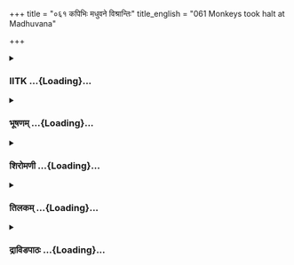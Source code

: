 +++
title = "०६१ कपिभिः मधुवने विश्रान्तिः"
title_english = "061 Monkeys took halt at Madhuvana"

+++
<div caption="श्रीराम-हरिसीताराममूर्ति-घनपाठिभ्यां वचनम्" class="audioEmbed" src="https://archive.org/download/Ramayana-recitation-Sriram-harisItArAmamUrti-Ghanapaati-v2/Kanda_5/Kanda_5_SK-061-Monkeys_took_halt_at_Madhuvana.mp3"></div>

<div class="js_include collapsed" newlevelforh1="3" title="IITK" unfilled url="/purANam/rAmAyaNam/audIchya-pAThaH/iitk/5_sundarakANDam/08-rAma-darshanam/061_kapibhiH_madhuvane_vishrAntiH.md">
<details><summary><h3>IITK ...{Loading}...</h3></summary>

Monkey leaders enter Madhuvan on the outskirts of Kishkinda and destroy
it in their drunkenness.



#### श्लोकः
##### मूलम्
ततो जाम्बवतो वाक्यमगृह्णन्त वनौकसः।  
अङ्गदप्रमुखा वीरा हनुमांश्च महाकपिः॥5.61.1॥

##### शब्दार्थः
ततः then, अङ्गदप्रमुखाः Angada and other leaders, वीराः heroes, वनौकसः wanderers of the forest, vanaras, महाकपिः great monkey, हनुमांश्च and Hanuman, जाम्बवतः Jambavan's, वाक्यम् these words, अगृह्णन्त agreed upon.

##### आङ्ग्लानुवादः
In the midst of all the leaders of the monkeys including Angada, Hanuman accepted Jambavan's advice.



#### श्लोकः
##### मूलम्
प्रीतिमन्तस्ततः सर्वे वायुपुत्रपरस्पराः।  
महेन्द्राद्रिं परित्यज्य पुप्लुवुः प्लवगर्षभाः॥5.61.2॥  
मेरुमन्दरसङ्काशा मत्ता इव महागजाः।  
छादयन्त इवाकाशं महाकाया महाबलाः॥5.61.3॥  
सभाज्यमानं भूतैस्तमात्मवन्तं महाबलम्।  
हनूमन्तं महावेगं वहन्त इव दृष्टिभिः॥5.61.4॥  
राघवे चार्थनिर्ववृत्तिं कर्तुं च परमं यशः।  
समाधाय समृद्धार्थाः सर्वेसिद्धिभिरुन्नता॥5.61.5॥  
प्रियाख्यानोन्मुखाः सर्वे सर्वे युद्धाभिनन्दिनः।  
सर्वे रामप्रतीकारे निश्चितार्था मनस्स्विनः॥5.61.6॥

##### शब्दार्थः
ततः then, मेरुमन्दरसङ्काशाः resembling Meru mountain, मत्ताः in rut, गजाः इव like elephants, आकाशम् sky, छादयन्तः इव as though covering the sky, महाकायाः of huge body, महाबलाः mighty, प्लवगर्षभाः bulls among leaping monkeys, सर्वे all, महेन्द्राद्रिम् from the summit of Mahendra mountain, परित्यज्य left, प्रीतिमन्तः very happily, वायुपुत्रपुरस्सराः led by the son of the Windgod, भूतैः all creatures, सभाज्यमानम् praised by, आत्मवन्तम् selfconfident, महाबलम् mighty, महावेगम् swift, हनूमन्तम् Hanuman, दृष्टिभिः seeing, वहन्तः इव like seeing without blinking, राघवे Rama's, अर्थनिर्ववृततिम् remaining in state of offering, परमम् supreme, यशः fame, कर्तुम् to do, समाधाय concentrating, समृद्धार्थाः better than others, कर्मसिद्धिभिः  accomplished ones, उन्नताः eager, पुप्लुवुः jumping vanaras, सर्वे all, प्रियाख्यानोन्मुखाः pleasantly talking among themselves, सर्वे all, युद्धाभिनन्दिनः anxious to wage a war, मनस्स्विनः determined, सर्वे all, रामप्रतीकारे to please, निश्चितार्थाः determined.

##### आङ्ग्लानुवादः
Thereafter led by Hanuman, all the vanaras left Mahendra mountain and marched very happily. The vanaras were strong and huge like elephants and resembled mountain Meru. Moreover when they leaped up they seemed to cover the sky (so it was difficult to tell their numbers). Since Hanuman had accomplished the task, the vanaras were praising his strength, his swiftness and courage. They were looking at Hanuman without blinking their eyes, and seemed as though they were carrying him by their eyes. They were determined in their minds to please Rama. Remaining in a state of offering themselves, some of them more accomplished than others, collected together eager to wage war and talking pleasantly among themselves having resolved to assist Rama.



#### श्लोकः
##### मूलम्
प्लवमानाः खमाप्लुत्य ततस्ते काननौकसः।  
नन्दनोपमयासेदुर्वनं द्रुमलतायुतम्॥5.61.7॥

##### शब्दार्थः
ततः then, ते they, काननौकसः forestdwellers, monkeys, खम् sky, आफ्लुत्य rising up, प्लवमानाः started leaping, द्रुमलतायुतम् filled with trees and creepers, नन्दनोपमम् like the garden of Indra, वनम् garden, आसेदुः entered.

##### आङ्ग्लानुवादः
"The monkeys leaped into the sky and entered the garden that resembled the garden of Indra filled with trees and creepers.



#### श्लोकः
##### मूलम्
यत्तन्मधुवनं नाम सुग्रीवस्याभिरक्षितम्।  
अधृष्यं सर्वभूतानां सर्वभूतमनोहरम्॥5.61.8॥

##### शब्दार्थः
अभिरक्षितम् wellprotected, सर्वभूतानाम् all creatures, अधृष्यम् difficult to access, सर्वभूतमनोहरम् enchanting to all beings, यत् that, सुग्रीवस्य Sugriva's, मधुवनं नाम Madhuvanam, तत् that.

##### आङ्ग्लानुवादः
The Madhuvanam of Sugriva was wellprotected  and was difficult to access for the vanaras. It was enchating to all beings.



#### श्लोकः
##### मूलम्
यद्रक्षति महावीर्यस् सदा दधिमुखः कपिः।  
मातुलः कपिमुख्यस्य सुग्रीवस्य महात्मनः॥5.61.9॥

##### शब्दार्थः
महात्मनः great, कपिमुख्यस्य foremost of monkeys, सुग्रीवस्य Sugriva's, मातुलः maternal uncle, महावीर्यः of great valour, दधिमुखः Dadhimukha, कपिः monkey, यत् that which, सदा always, रक्षति protected.

##### आङ्ग्लानुवादः
Dadhimukha, the foremost of all monkeys, of great valour and the maternal uncle of Sugriva was the caretaker of  the garden.



#### श्लोकः
##### मूलम्
ते तद्वनमुपागम्य बभूवुः परमोत्कटाः।  
वानरा वानरेन्द्रस्य मनः कान्ततमं महत्॥5.61.10॥

##### शब्दार्थः
ते those, वानराः vanaras, वानरेन्द्रस्य Vanara king's, मनःकान्ततमम् delighting to all, महत् extensive, तत् that, वनम् garden, उपागम्य on reaching, परमोत्कटाः highly rejoiced, बभूवुः became.

##### आङ्ग्लानुवादः
On reaching the vanara king's extensive, delightful garden all the vanaras highly rejoiced.



#### श्लोकः
##### मूलम्
ततस्ते वानरा हृष्टा दृष्टवा मधुवनं महत्।  
कुमारमभ्ययाचन्त मधूनि मधुपिङ्गलाः॥5.61.11॥

##### शब्दार्थः
ततः then, मधुपिङ्गलाः honeycoloured monkeys, ते वानराः those vanaras, महत् large, मधुवनम् Madhuvanam, दृष्ट्वा seeing, हृष्टाः happy, कुमारम् young Angada, मधूनि honey, अभ्ययाचन्त sought permission.

##### आङ्ग्लानुवादः
The honeycoloured monkeys felt happy on seeing the Madhuvanam and sought Angada's permission to drink honey.



#### श्लोकः
##### मूलम्
ततः कुमारस्तान् वृद्धान् जाम्बवत्प्रमुखान् कपीन्।  
अनुमान्य ददौ तेषां विसर्गं मधुभिक्षणे॥5.61.12॥

##### शब्दार्थः
ततः then, कुमारः young Angada, वृद्धान् old, तान् him, जाम्बवत्प्रमुखान् chief of monkeys Jambavan, कपीन् monkey, अनुमान्य permitting, तेषाम् them, मधुभक्षणे to drink honey, निसर्गम् leave, ददौ gave.

##### आङ्ग्लानुवादः
Young Angada asked old Jambavan's permission for the vanaras to drink honey and Jambavan permitted them.



#### श्लोकः
##### मूलम्
ततश्चानुमतास् सर्वे सम्प्रहृष्टा वनौकसः।  
मुदिताः प्रेरिताश्चापि प्रनृत्यन्तोऽभवंस्तदा॥5.61.13॥

##### शब्दार्थः
ततः then, सर्वे all, वनौकसः forestdwellers, monkeys, अनुमताः having been permitted, सम्प्रहृष्टाः very happily, तदा then, प्रेरिताः motivated, मुदिताः rejoiced, प्रनृत्यन्तः started dancing, अभवन् they.

##### आङ्ग्लानुवादः
Permitted thus to drink honey the forestdwelling monkeys were motivated. They rejoiced very happily and started dancing.



#### श्लोकः
##### मूलम्
गायन्ति केचित्प्रणमन्ति केचिन्नृत्यन्ति केचित्प्रहसन्ति केचित्।  
पतन्ति केचिद्विचरन्ति केचित्ल्पवन्ति केचित्प्रलपन्ति केचित्॥5.61.14॥

##### शब्दार्थः
केचित् some, गायन्ति sang, केचित् some, प्रणमन्ति prostrated, केचित् few, नृत्यन्ति danced,  
केचित् some, प्रहसन्ति laughed, केचित् while others, पतन्ति fell down, केचित् some, विचरन्ति roamed, केचित् few, प्लवन्ति jumped up, केचित् some, प्रलपन्ति jumped up.

##### आङ्ग्लानुवादः
Some sang, some prostrated on the ground, some danced, while some laughed, some jumped from the tree, some roamed about and some jumped up and down.



#### श्लोकः
##### मूलम्
परस्परं केचिदुपाश्रयन्ते परस्परं केचिदुपाक्रमन्ते।  
परस्परं केचिदुपब्रुवन्ते परस्परं केचिदुपारमन्ते॥5.61.15॥

##### शब्दार्थः
केचित् some, परस्परम् to one another, उपाश्रयन्ते comforted, केचित् some, परस्परम् one another, उपाक्रमन्ते held, केचित् some, परस्परम् one another, उपब्रुवन्ते exchanged secrets, केचित् some, परस्परम् to one another, उपारमन्ते entertained.

##### आङ्ग्लानुवादः
While some supported one another, some held each other, some exchanged secrets with one another, some entertained one another.



#### श्लोकः
##### मूलम्
द्रुमाद्द्रुमं केचिदभिद्रवन्ते क्षितौ नगाग्रान्निपतन्ति केचित्।  
महीतलात्केचिदुदीर्णवेगा महाद्रुमाग्राण्यभिसम्पतन्ति॥5.61.16॥

##### शब्दार्थः
केचित् some, द्रुमात् from tree, द्रुमम् to another tree, अभिद्रवन्ते ran, केचित् some, नगाग्रात् from the top of tree jumped down, क्षितौ broken, निपतन्ति fell down, केचित् some, उदीर्णवेगाः very swift ones, महातलात् from the huge trees, महाद्रुमाग्राणि from the top of trees, अभिसम्पतन्ति fell down.

##### आङ्ग्लानुवादः
While some ran from one tree to another, some jumped down from broken branches, and some swiftfooted ones fell down from the top of trees.



#### श्लोकः
##### मूलम्
गायन्तमन्यः प्रहसन्नुपैति हसन्तमन्यः प्ररुदन्नुपैति।  
रुदन्तमन्यः प्रणुदन्नुपैति नुदन्तमन्यः प्रणदन्नुपैति॥5.61.17॥

##### शब्दार्थः
गायन्तम् singing, अन्यः others, प्रहनम् laughing, उपैति on who fell, हसन्तम् laughing, अन्यः others, प्ररुदन् went roaring aloud, उपैति fell, रुदन्तम् roaring, अन्यः others, प्रणुदन्  
pushing, उपैति fell on others, नुदन्तम् encouraged to do some thing, अन्यः others, प्रणदन् shouting, उपैति fell over.

##### आङ्ग्लानुवादः
While one was singing, others approached him laughing while some were laughing others fell on them laughing excessively. While some were roaring, others went pushing them down. While some were encouraged to do something others shouted at them.



#### श्लोकः
##### मूलम्
समाकुलं तत्कपिसैन्यमासीन्मधुप्रसानोत्कटसत्त्वचेष्टम्।  
न चात्र कश्चिन्न बभूव मत्तो न चात्र कश्चिन्न बभूव तृप्तः॥5.61.18॥

##### शब्दार्थः
मधुप्रसानोत्कटसत्त्वचेष्टम् lost control due to drinking honeywine, तत् that, कपिसैन्यम् army of monkeys, समाकुलम् collected together, आसीत् quietly seated, अत्र there, कश्चित् not even one, मत्तः intoxicated, न बभूव not there, इति न not only this, अत्र there, कश्चित् none, तृप्तः satisfied, न बभूव इति न not there like that.

##### आङ्ग्लानुवादः
The army of monkeys had lost control over their bodies due to drinking of honeywine. Not even one was quietly seated there. Not even one was not intoxicated. Not only that, none were satisfied.



#### श्लोकः
##### मूलम्
ततो वनं तत्परिभक्ष्यमाणं द्रुमांश्च विध्वंसितपत्रपुष्पान्।  
समीक्ष्य कोपाद्धधिवक्रनामा निवारयामास कपिः कपींस्तान्॥5.61.19॥

##### शब्दार्थः
ततः that, दधिवक्त्रनामा named Dadhimukha, कपिः monkey, परिभक्ष्यमाणम् drank all the honeywine, तत् that, वनम् garden, विध्वंसितपत्रपुष्पान् leaves, flowers, द्रुमांश्च and trees, समीक्ष्य seeing, कोपात् in anger, तान् कपीन् the monkeys, निवारयामास asked them to stop and get out.

##### आङ्ग्लानुवादः
Beholding the destruction wrought by the vanaras to the garden, trees, leaves and flowers, and having drunk all the honey, Dadhimukha angrily asked them to stop and get out.



#### श्लोकः
##### मूलम्
स तैः प्रवृद्धैः परिभर्त्स्यमानो वनस्य गोप्ता हरिवीरवृद्धः।  
चकार भूयो मतिमुग्रतेजा वनस्य रक्षां प्रति वानरेभ्यः॥5.61.20॥

##### शब्दार्थः
प्रवृद्धैः by the elderly, तैः by both, परिभर्त्स्यमानः reprimanded, वनस्य garden's, गोप्ता  caretaker, हरिवीरवृद्धः old monkey leader, उग्रतेजाः powerful one, वानरेभ्यः by vanaras, वनस्य garden's, रक्षांप्रति to protect, भूयः again, मतिम् in his mind, चकार thought over.

##### आङ्ग्लानुवादः
The elderly Dadhimukha who was the powerful protector of the garden reprimanded them and devised yet again a plan to protect it.



#### श्लोकः
##### मूलम्
उवाच कांश्चित्परुषाणि धृष्टमसक्तमन्यांश्च तलैर्जघान।  
समेत्य कैश्चित्कलहं चकार तथैव साम्नोपजगाम कांश्चित्॥5.61.21॥

##### शब्दार्थः
कांश्चित् to some, परुषाणि in harsh words, उवाच spoken, अन्यांश्च to others, असक्तम् not to say, तलैः with the palm of the hand, धृष्टम् slapped, जघान hind part, समेत्य with good words, कैश्चित् with some, कलहम् quarrel, चकार made, तथैव in the same way, कांश्चित् some, साम्ना approached, उपजगाम in a conciliatory manner.

##### आङ्ग्लानुवादः
He spoke harshly to some, to others he asked not to talk, some he slapped on the hind part with the palm of his hand. To some he spoke pleasantly and with some he quarrelled. And to others he spoke in a conciliatory manner.



#### श्लोकः
##### मूलम्
स तैर्मदात्संपरिवार्य वाक्यैर्भलाच्छ तेन प्रतिवार्यमाणैः।  
प्रधर्षितस्त्यक्तभयैस् समेत्य प्रकृष्यते चाप्यनवेक्ष्य दोषम्॥5.61.22॥

##### शब्दार्थः
तैर्मदात् in their drunkenness, अप्रतिवार्यवाक्यैः speaking in abusive language, तेन by them, बलात् by their strength, प्रतिवार्यमाणैः retaliated, त्यक्तभयैः devoid of fear, तैः those, प्रधर्षितः roared, सः that, दोषं च mistakes only, अनवेक्ष्य not seeing, सम्ये held, प्रकृष्यते च pulled.

##### आङ्ग्लानुवादः
In their drunkenness they were using abusive language and with their strength they retaliated without fear. They invaded without considering their mistakes. They caught hold of Dadhimukha and pulled him.



#### श्लोकः
##### मूलम्
नखैस्तुदन्तो दशनैर्दशन्त स्तलैश्च पादैश्च समापयन्तः।  
मदात्कपिं तं कपयस् समग्रा महावनं निर्विषयं च चक्रुः॥5.61.23॥

##### शब्दार्थः
समग्राः all of them together, कपयः that monkey, मदात् in their drunkenness, नखैः with nails, तुदन्तः scratched, दशनैः with teeth, दशन्तः bitten, तलैश्च with palms, पादैश्च legs, तं कपिम् the monkeys, समापयन्तः getting together, महावनम् great garden, निर्विषयम् completely, चक्रुः looted.

##### आङ्ग्लानुवादः
In their drunkenness some monkeys scratched Dadhimukha violently with their nails, some bit him with their teeth and others slapped and kicked him with their palms and legs.Getting together they looted the garden completely.  

#### समाप्तिः
 श्रीमद्रामायणे वाल्मीकीय आदिकाव्ये सुन्दरकाण्डे एकषष्टितमस् सर्गः॥  
Thus ends the sixtyfirst sarga of Sundarakanda of the holy Ramayana, the first epic composed by sage Valmiki.

</details>
</div>
<div class="js_include collapsed" newlevelforh1="3" title="भूषणम्" unfilled url="/purANam/rAmAyaNam/audIchya-pAThaH/TIkA/bhUShaNa_iitk/5_sundarakANDam/08-rAma-darshanam/061_kapibhiH_madhuvane_vishrAntiH.md">
<details><summary><h3>भूषणम् ...{Loading}...</h3></summary>



ततो जाम्बवतो वाक्यमगृह्णन्त वनौकसः ।  

अङ्गदप्रमुखा वीरा हनूमांश्च महाकपिः  ॥  ५।६१।१  ॥   

तत इत्यादि  ॥  ५।६१।१  ॥   

  

प्रीतिमन्तस्ततः सर्वे वायुपुत्रपुरस्सराः ।  

महेन्द्राद्रिं परित्यज्य पुप्लुवुः प्लवगर्षभाः  ॥  ५।६१।२  ॥   

मेरुमन्दरसङ्काशा मत्ता इव महागजाः ।  

छादयन्त इवाकाशं महाकाया महाबलाः  ॥  ५।६१।३  ॥   

प्रीतिमन्त इत्यादि  ॥  ५।६१।२,३  ॥   

  

सभाज्यमानं भूतैस्तमात्मवन्तं महाबलम् ।  

हनूमन्तं महावेगं वहन्त इव दृष्टिभिः  ॥  ५।६१।४  ॥   

सभाज्यमानं संपूज्यमानम् । वहन्त इव दृष्टिभिरिति ।
प्रीतिपूर्वकानिमिषदर्शनाद्दृष्टिष्वारोप्य नयन्त इवेत्युत्प्रेक्षा  ॥ 
५।६१।४  ॥   

  

राघवे चार्थनिर्वृत्तिं कर्तुं च परमं यशः ।  

समाधाय समृद्धार्थाः कर्मसिद्धिभिरुन्नताः  ॥  ५।६१।५  ॥   

अर्थनिर्वृत्तिम् अर्थसिद्धिम् । समाधाय निश्चित्य सङ्कल्प्य वा ।
समृद्धार्थाः सिद्धकार्याः । कर्मसिद्धिभिः कार्यसिद्धिभिः उन्नताः इतरेभ्य
उत्कृष्टाः  ॥  ५।६१।५  ॥   

  

प्रियाख्यानोन्मुखाः सर्वे सर्वे युद्धाभिनन्दिनः ।  

सर्वे रामप्रतीकारे निश्चितार्था मनस्विनः  ॥  ५।६१।६  ॥   

प्लवमानाः खमाप्लुत्य ततस्ते काननौकसः ।  

नन्दनोपममासेदुर्वनं द्रुमलतायुतम्  ॥  ५।६१।७  ॥   

यत्तन्मधुवनं नाम सुग्रीवस्याभिरक्षितम् ।  

अधृष्यं सर्वभूतानां सर्वभूतमनोहरम्  ॥  ५।६१।८  ॥   

यद्रक्षति महावीर्यः सदा दधिमुखः कपिः ।  

मातुलः कपिमुख्यस्य सुग्रीवस्य महात्मनः  ॥  ५।६१।९  ॥   

रामप्रतीकारे रामप्रत्युपकारे । पुप्लुवुरिति पुर्वेण सम्बन्धः  ॥  ५।६१।६९
 ॥   

  

ते तद्वनमुपागम्य बभूवुः परमोत्कटाः ।  

वानरा वानरेन्द्रस्य मनः कान्ततमं महत्  ॥  ५।६१।१०  ॥   

परमोत्कटाः परमोत्सुकाः  ॥  ५।६१।१०  ॥   

  

ततस्ते वानरा हृष्टा दृष्ट्वा मधुवनं महत् ।  

कुमारमभ्ययाचन्त मधूनि मधुपिङ्गलाः  ॥  ५।६१।११  ॥   

मधुपिङ्गलाः मधुवत् पिङ्गलवर्णाः वानराः  ॥  ५।६१।११  ॥   

  

ततः कुमारस्तान् वृद्धाञ्जाम्बवत्प्रमुखान् कपीन् ।  

अनुमान्य ददौ तेषां निसर्गं मधुभक्षणे  ॥  ५।६१।१२  ॥   

अनुमान्य अनुमतिं कारयित्वा । निसर्गं विसर्जनम्, अनुमतिमिति यावत्  ॥ 
५।६१।१२  ॥   

  

ततश्चानुमताः सर्वे सम्प्रहृष्टा वनौकसः ।  

मुदिताः प्रेरिताश्चापि प्रनृत्यन्तो ऽभवंस्ततः  ॥  ५।६१।१३  ॥   

ततश्चेति । पूर्वमेव सीतादर्शनात् प्रहृष्टाः ततः मधुवनभङ्गे
अङ्गदेनानुमतास्सन्तस्ततो मुदिताः तत्प्रेरिताः प्रनृत्यन्तो ऽभवन्  ॥ 
५।६१।१३  ॥   

  

गायन्ति केचित् प्रणमन्ति केचिन्नृत्यन्ति केचित् प्रहसन्ति केचित् ।  

पतन्ति केचिद्विचरन्ति केचित् प्लवन्ति केचित् प्रलपन्ति केचित्  ॥  ५।६१।१४
 ॥   

परस्परं केचिदुपाश्रयन्ते परस्परं केचिदुपाक्रमन्ते ।  

परस्परं केचिदुपब्रुवन्ते परस्परं केचिदुपारमन्ते  ॥  ५।६१।१५  ॥   

द्रुमाद् द्रुमं केचिदभिद्रवन्ते क्षितौ नगाग्रान्निपतन्ति केचित् ।  

महीतलात् केचिदुदीर्णवेगा महाद्रुमाग्राण्यभिसम्पतन्ति  ॥  ५।६१।१६  ॥   

गायन्तमन्यः प्रहसन्नुपैति हसन्तमन्यः प्ररुदन्नुपैति ।  

रुदन्तमन्यः प्रणुदन्नुपैति नुदन्तमन्यः प्रणदन्नुपैति  ॥  ५।६१।१७  ॥   

मधुवनभङ्गाभ्यनुज्ञानकृतं वानरहर्षविकारमेव वर्णयति सर्गशेषेण-- गायन्ति
केचित् प्रणमन्ति केचिन्नृत्यन्ति केचित्प्रहसन्ति केचित् । पतन्ति
केचिद्विचरन्ति केचित्प्लवन्ति केचित्प्रलपन्ति केचित्  ॥  इति पाठः ।
प्रणमन्ति अवाक्छिरसः पतन्ति । पतन्ति ऊर्ध्वपादाः पृष्ठेन पतन्ति  ॥ 
५।६१।१४१७  ॥   

  

समाकुलं तत्कपिसैन्यमासीन्मधुप्रपानोत्कटसत्त्वचेष्टम् ।  

न चात्र कश्चिन्न बभूव मत्तो न चात्र कश्चिन्न बभूव तृप्तः  ॥  ५।६१।१८  ॥   

ततो वनं तत्परिभक्ष्यमाणं द्रुमांश्च विध्वंसितपत्रपुष्पान् ।  

समीक्ष्य कोपदृधिवक्रनामा निवारयामास कपिः कपींस्तान्  ॥  ५।६१।१९  ॥   

स तैः प्रवृद्धैः परिभर्त्स्यमानो वनस्य गोप्ता हरिवीरवृद्धः ।  

चकार भूयो मतिमुग्रतेजा वनस्य रक्षां प्रति वानरेभ्यः  ॥  ५।६१।२०  ॥   

उवाच कांश्चित् परुषाणि धृष्टमसक्तमन्यांश्च तलैर्जवान ।  

समेत्य कैश्चित् कलहं चकार तथैव साम्नोपजगाम कंश्चित्  ॥  ५।६१।२१  ॥   

स तैर्मदात् सम्परिवार्य वाक्यैर्बलाच्च तेन प्रतिवार्यमाणैः ।  

प्रधर्षितस्त्यक्तभयैः समेत्य प्रकृष्यते चाप्यनवेक्ष्य दोषम्  ॥  ५।६१।२२
 ॥   

समाकुलमिति । मधुप्रपानोत्कटसत्त्वचेष्टं मत्तचित्तचेष्टम्  ॥  ५।६१।१८२२
 ॥   

  

नखैस्तुदन्तो दशनैर्दशन्तस्तलैश्च पादैश्च समापयन्तः ।  

मदात् कपिं तं कपयः समग्रा महावनं निर्विषयं च चक्रुः  ॥  ५।६१।२३  ॥   

इत्यार्षे श्रीरामायणे वाल्मीकीये आदिकाव्ये श्रीमत्सुन्दरकाण्डे
एकषष्टितमः सर्गः  ॥  ५।६१  ॥   

नखैरिति । निर्विषयं निर्गतमधुमूलादिभोग्यवस्तुकं चक्रुरित्यर्थः  ॥ 
५।६१।२३  ॥   

इति श्रीगोविन्दराजविरचिते श्रीरामायणभूषणे श्रृङ्गारतिलकाख्याने
सुन्दरकाण्डव्याख्याने एकषष्टितमः सर्गः  ॥  ५।६१  ॥   



</details>
</div>
<div class="js_include collapsed" newlevelforh1="3" title="शिरोमणी" unfilled url="/purANam/rAmAyaNam/audIchya-pAThaH/TIkA/shiromaNI_iitk/5_sundarakANDam/08-rAma-darshanam/061_kapibhiH_madhuvane_vishrAntiH.md">
<details><summary><h3>शिरोमणी ...{Loading}...</h3></summary>



जाम्बवद्वचनश्रवणानन्तरकालिकं वानराणां वृत्तान्तमाह-- तत इत्यादिभिः ।
अङ्गदप्रमुखा हनूमांश्च वनौकसः जाम्बवतो वाक्यमगृह्णन्त  ॥  ५।६१।१  ॥   

  

प्रीतिमन्त इति । आकाशं छादयन्त इव मत्ता महागजा इव महाकायाः भूतैः
सिद्धादिभिः सभाज्यमानं पूज्यमानं हनूमन्तं दृष्टिभिः अनिमिषावलोकनैः वहन्त
इव समृद्धः संपन्नः अर्थः प्रयोजनं येषां ते कर्मसिद्धिभिः
सीतादर्शनलङ्कादहनादिभिः उन्नता उद्धतचित्ताः वायुपुत्रपुरःसराः
प्रीतिमन्तः सर्वे वानराः राघवे राघवस्य अर्थनिर्वृत्तिं कार्यसिद्धिं
कर्तुं संपादयितुं परमं यशः समादाय प्राप्य महेन्द्रात्समुत्पत्य पुप्लवुः
जग्मुः । चतुर्णामेकत्रान्वयः  ॥  ५।६१।२५  ॥   

  

प्रियेति । सर्वे प्रियाख्याने उन्मुखाः समुत्सुकाः बभूवुः । सर्वे
रामप्रतीकारे रामार्थं रावणनिग्रहे निश्चितार्था अत एव सर्वे
युद्धाभिनन्दिनश्च बभूवुरिति शेषः  ॥  ५।६१।६  ॥   

  

प्लवमाना इति । काननौकसः वानराः नन्दनोपमं नन्दनसदृशं वनमासेदुः प्रापुः  ॥ 
५।६१।७  ॥   

  

यदिति । अभिरक्षितं सर्वतो रक्षायुक्तम् अत एव सर्वभूतानामधृष्यं यत्
दधिमुखो नाम सुग्रीवस्य मातुलः रक्षति रक्षयति यच्च सुग्रीवस्य मनःकान्तं
महावनम् अनेकवनिकाविशिष्टं मधुवनं नाम वनं तत् उपागम्य प्राप्य ते वानराः
परमोत्कटा तत्रत्यमधुपानेनातिमत्ताः बभुवुः । श्लोकत्रयमेकान्वयि  ॥ 
५।६१।८१० ॥  

मधुपानप्रकारमाह-- तत इति । मधुपिङ्गलाः मधुवत् पिङ्गलवर्णाः ते वानराः
मधुवनं दृष्ट्वा कुमारं तद्रक्षकं मधून्ययाचन्त  ॥  ५।६१।११  ॥   

  

तत इति । कुमारः जाम्बवत्प्रमुखान् अनुमान्य सत्कृत्य निसर्गं स्वभावसिद्धं
मधु पुष्पविशेषरसं तेषां भक्षणे भक्षणार्थं ददौ  ॥  ५।६१।१२  ॥   

  

ते इति । कुमारेण वालिसूनुना ऽङ्गदेन च निसृष्टाः प्रेरिताः ते हरयः
मधुकरैः आकुलान् व्याप्तान् द्रुमान् समपद्यन्त प्राप्नुवन्  ॥  ५।६१।१३
 ॥   

  

भक्षयन्त इति । मूलानि फलानि च भक्षयन्तो वानराः प्रहर्षं जग्मुः मदोत्कटाः
बभूवुश्च  ॥  ५।६१।१४  ॥   

  

तत इति । अनुमताः अङ्गदसंमतिविषयीभूताः सुसंहृष्टाः प्राप्तसंतोषाः अत एव
मुदिताः सर्वे वानराः ततस्ततः तत्तत्तनुसंनिधौ नृत्यन्ति  ॥  ५।६१।१५  ॥   

  

सर्वेषां तत्कालिकक्रियामाह-- गायन्तीत्यादिभिः  ॥  ५।६१।१६  ॥   

  

परस्परमिति । अतिब्रुवन्ति विवादं कुर्वन्ति  ॥  ५।६१।१७  ॥   

  

महीतलादिति । उदीर्णवेगाः अतिवेगवन्तः केचित् महीतलात् महाद्रुमाग्राणि
अभिसंपतन्ति  ॥  ५।६१।१८  ॥   

  

तुदन्तमिति । तुदन्तं व्यथयन्तमन्यः प्रणदन् अतिनादं कुर्वन्नुपैति
प्राप्नोति अतः तत् कपिसैन्यं समाकुलं तुमुलमासीत् । तत्र हेतुः-- यो मत्तो
न बभूव सो ऽत्र कश्चिन्न अत एव यो दृप्तो न बभूव सो ऽप्यत्र न बभूव  ॥ 
५।६१।१९  ॥   

  

तत इति । परिभक्ष्यमाणं वनं विध्वंसितपत्रपुष्पान् द्रुमांश्च समीक्ष्य
दधिवक्रनामा कपिः तान् विध्वंसनादिकर्तृ़न् निवारयामास  ॥  ५।६१।२०  ॥   

  

स इति । प्रवृद्धैः तैर्वानरैः परिभर्त्स्यमानो वनस्य गोप्ता स दधिवक्रनामा
वानरेभ्यो वनस्य रक्षां प्रति भूयो मतिं चकार  ॥  ५।६१।२१  ॥   

  

उवाचेति । अभीतं यथा भवति तथा कांश्चित् परुषाणि उवाच अन्यान् असक्तम्
अत्यासंजनरहितं यथा भवति तथा तलैर्जघान कैश्चित् कलहं चकार कांश्चित्
साम्ना सामरूपोपायेन जगाम  ॥  ५।६१।२२  ॥   

  

स इति । अप्रतिवार्याः वेगाः येषां तैः अत एव तेन रक्षकेण अप्रतिवार्यमाणैः
त्यक्तभयैः तैर्वानरैः उद्धर्षणे रक्षकपराभवे दोषं राजदण्डमनवेक्ष्य
अपरिगणय्य समेत्य एकीभूय स रक्षकः बलात् प्रकृष्यते पुच्छादिग्रहणेन
इतस्ततो नीयते  ॥  ५।६१।२३  ॥   

  

नखैरिति । कपिं नखैस्तुदन्तो व्यथयन्तः समापयन्तः मृतप्रायं कुर्वन्तः ते
कपयः समन्तान्महावनं निर्विषयं फलादिभ्यो रहितं चक्रुः  ॥  ५।६१।२४  ॥   

  

इति श्रीमद्वाल्मीकीयरामायणव्याख्याने रामायणशिरोमणौ सुन्दरकाण्डे
एकषष्टितमः सर्गः  ॥  ५।६१  ॥   

  



</details>
</div>
<div class="js_include collapsed" newlevelforh1="3" title="तिलकम्" unfilled url="/purANam/rAmAyaNam/audIchya-pAThaH/TIkA/tilaka_iitk/5_sundarakANDam/08-rAma-darshanam/061_kapibhiH_madhuvane_vishrAntiH.md">
<details><summary><h3>तिलकम् ...{Loading}...</h3></summary>
</details>
</div>
<div class="js_include collapsed" newlevelforh1="3" title="द्राविडपाठः" unfilled url="/purANam/rAmAyaNam/drAviDapAThaH/5_sundarakANDam/08-rAma-darshanam/061_kapibhiH_madhuvane_vishrAntiH.md">
<details><summary><h3>द्राविडपाठः ...{Loading}...</h3></summary>



  
ततो जाम्बवतो वाक्यमगृह्णन्त वनौकसः।  
अङ्गदप्रमुखा वीरा हनूमांश्च महाकपिः ॥ 5.61.1 ॥   
प्रीतिमन्तस्ततः सर्वे वायुपुत्रपुरस्सराः।  
महेन्द्राद्रिं परित्यज्य पुप्लुवुः प्लवगर्षभाः ॥ 5.61.2 ॥   
मेरुमन्दरसङ्काशा मत्ता इव महागजाः।  
छादयन्त इवाकाशं महाकाया महाबलाः ॥ 5.61.3 ॥   
सभाज्यमानं भूतैस्तमात्मवन्तं महाबलम्।  
हनूमन्तं महावेगं वहन्त इव दृष्टिभिः ॥ 5.61.4 ॥   
राघवे चार्थनिर्वृत्तिं कर्तुं च परमं यशः।  
समाधाय समृद्धार्थाः कर्मसिद्धिभिरुन्नताः ॥ 5.61.5 ॥   
प्रियाख्यानोन्मुखाः सर्वे सर्वे युद्धाभिनन्दिनः।  
सर्वे रामप्रतीकारे निश्चितार्था मनस्विनः ॥ 5.61.6 ॥   
प्लवमानाः खमाप्लुत्य ततस्ते काननौकसः।  
नन्दनोपममासेदुर्वनं द्रुमलतायुतम् ॥ 5.61.7 ॥   
यत्तन्मधुवनं नाम सुग्रीवस्याभिरक्षितम्।  
अधृष्यं सर्वभूतानां सर्वभूतमनोहरम् ॥ 5.61.8 ॥   
यद्रक्षति महावीर्यः सदा दधिमुखः कपिः।  
मातुलः कपिमुख्यस्य सुग्रीवस्य महात्मनः ॥ 5.61.9 ॥   
ते तद्वनमुपागम्य बभूवुः परमोत्कटाः।  
वानरा वानरेन्द्रस्य मनः कान्ततमं महत् ॥ 5.61.10 ॥   
ततस्ते वानरा हृष्टा दृष्ट्वा मधुवनं महत्।  
कुमारमभ्ययाचन्त मधूनि मधुपिङ्गलाः ॥ 5.61.11 ॥   
ततः कुमारस्तान् वृद्धाञ्जाम्बवत्प्रमुखान् कपीन्।  
अनुमान्य ददौ तेषां निसर्गं मधुभक्षणे ॥ 5.61.12 ॥   
मुदिताः प्रेरिताश्चापि प्रनृत्यन्तोऽभवंस्ततः**।  
अङ्गदेनानुमतास्सन्तस्ततो मुदिताः तत्प्रेरिताः प्रनृत्यन्तोऽभवन् ॥ 5.61.13 ॥   
गायन्ति केचित् प्रणमन्ति केचिन्नृत्यन्ति केचित् प्रहसन्ति केचित्।  
पतन्ति केचिद्विचरन्ति केचित् प्लवन्ति केचित् प्रलपन्ति केचित् ॥ 5.61.14 ॥   
परस्परं केचिदुपाश्रयन्ते परस्परं केचिदुपाक्रमन्ते।  
परस्परं केचिदुपब्रुवन्ते परस्परं केचिदुपारमन्ते ॥ 5.61.15 ॥   
द्रुमाद् द्रुमं केचिदभिद्रवन्ते क्षितौ नगाग्रान्निपतन्ति केचित्।  
महीतलात् केचिदुदीर्णवेगा महाद्रुमाग्राण्यभिसम्पतन्ति ॥ 5.61.16 ॥   
गायन्तमन्यः प्रहसन्नुपैति हसन्तमन्यः प्ररुदन्नुपैति।  
रुदन्तमन्यः प्रणुदन्नुपैति नुदन्तमन्यः प्रणदन्नुपैति ॥ 5.61.17 ॥   
समाकुलं तत्कपिसैन्यमासीन्मधुप्रपानोत्कटसत्त्वचेष्टम्।  
न चात्र कश्चिन्न बभूव मत्तो न चात्र कश्चिन्न बभूव तृप्तः ॥ 5.61.18 ॥   
ततो वनं तत्परिभक्ष्यमाणं द्रुमांश्च विध्वंसितपत्रपुष्पान्।  
समीक्ष्य कोपदृधिवक्रनामा निवारयामास कपिः कपींस्तान् ॥ 5.61.19 ॥   
स तैः प्रवृद्धैः परिभर्त्स्यमानो वनस्य गोप्ता हरिवीरवृद्धः।  
चकार भूयो मतिमुग्रतेजा वनस्य रक्षां प्रति वानरेभ्यः ॥ 5.61.20 ॥   
उवाच कांश्चित् परुषाणि धृष्टमसक्तमन्यांश्च तलैर्जवान।  
समेत्य कैश्चित् कलहं चकार तथैव साम्नोपजगाम कंश्चित् ॥ 5.61.21 ॥   
स तैर्मदात् सम्परिवार्य वाक्यैर्बलाच्च तेन प्रतिवार्यमाणैः।  
प्रधर्षितस्त्यक्तभयैः समेत्य प्रकृष्यते चाप्यनवेक्ष्य दोषम् ॥ 5.61.22 ॥   
नखैस्तुदन्तो दशनैर्दशन्तस्तलैश्च पादैश्च समापयन्तः।  
मदात् कपिं तं कपयः समग्रा महावनं निर्विषयं च चक्रुः ॥ 5.61.23 ॥   

</details>
</div>
